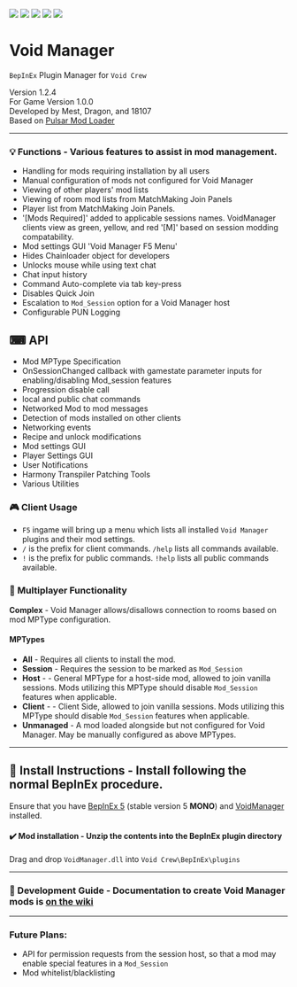 [![](https://img.shields.io/badge/-Void_Crew_Modding_Team-111111?style=just-the-label&logo=github&labelColor=24292f)](https://github.com/Void-Crew-Modding-Team)
[![](https://img.shields.io/github/v/release/Void-Crew-Modding-Team/VoidManager?include_prereleases&style=flat&label=Release%20Version&labelColor=24292f&color=111111)](https://github.com/Void-Crew-Modding-Team/VoidManager/releases/)
![](https://img.shields.io/badge/Game%20Version-1.0.0-111111?style=flat&labelColor=24292f&color=111111)
[![](https://img.shields.io/github/license/Void-Crew-Modding-Team/VoidManager?style=flat&label=License&labelColor=24292f&color=111111)](https://github.com/Void-Crew-Modding-Team/VoidManager/blob/master/LICENSE)
[![](https://img.shields.io/discord/1180651062550593536.svg?&logo=discord&logoColor=ffffff&style=flat&label=Discord&labelColor=24292f&color=111111)](https://discord.gg/g2u5wpbMGu "Void Crew Modding Discord")

# Void Manager

`BepInEx` Plugin Manager for `Void Crew`

Version 1.2.4  
For Game Version 1.0.0  
Developed by Mest, Dragon, and 18107  
Based on [Pulsar Mod Loader](https://github.com/PULSAR-Modders/pulsar-mod-loader)


---------------------

### 💡 Functions - **Various features to assist in mod management.**
- Handling for mods requiring installation by all users
- Manual configuration of mods not configured for Void Manager
- Viewing of other players' mod lists
- Viewing of room mod lists from MatchMaking Join Panels
- Player list from MatchMaking Join Panels.
- '[Mods Required]' added to applicable sessions names. VoidManager clients view as green, yellow, and red '[M]' based on session modding compatability.
- Mod settings GUI 'Void Manager F5 Menu'
- Hides Chainloader object for developers
- Unlocks mouse while using text chat
- Chat input history
- Command Auto-complete via tab key-press
- Disables Quick Join
- Escalation to `Mod_Session` option for a Void Manager host
- Configurable PUN Logging

## ⌨ API
- Mod MPType Specification
- OnSessionChanged callback with gamestate parameter inputs for enabling/disabling Mod_session features
- Progression disable call
- local and public chat commands
- Networked Mod to mod messages
- Detection of mods installed on other clients
- Networking events
- Recipe and unlock modifications
- Mod settings GUI
- Player Settings GUI
- User Notifications
- Harmony Transpiler Patching Tools
- Various Utilities

### 🎮 Client Usage

- `F5` ingame will bring up a menu which lists all installed `Void Manager` plugins and their mod settings.
- `/` is the prefix for client commands. `/help` lists all commands available.
- `!` is the prefix for public commands. `!help` lists all public commands available.

### 👥 Multiplayer Functionality 

**Complex** - Void Manager allows/disallows connection to rooms based on mod MPType configuration.

#### MPTypes

- **All** - Requires all clients to install the mod.
- **Session** - Requires the session to be marked as `Mod_Session`
- **Host** - - General MPType for a host-side mod, allowed to join vanilla sessions. Mods utilizing this MPType should disable `Mod_Session` features when applicable.
- **Client** - - Client Side, allowed to join vanilla sessions. Mods utilizing this MPType should disable `Mod_Session` features when applicable.
- **Unmanaged** - A mod loaded alongside but not configured for Void Manager. May be manually configured as above MPTypes.

---------------------

## 🔧 Install Instructions - **Install following the normal BepInEx procedure.**

Ensure that you have [BepInEx 5](https://thunderstore.io/c/void-crew/p/BepInEx/BepInExPack/) (stable version 5 **MONO**) and [VoidManager](https://thunderstore.io/c/void-crew/p/VoidCrewModdingTeam/VoidManager/) installed.

#### ✔️ Mod installation - **Unzip the contents into the BepInEx plugin directory**

Drag and drop `VoidManager.dll` into `Void Crew\BepInEx\plugins`

---------------------

### 🤔 Development Guide - **Documentation to create Void Manager mods is** [on the wiki](https://github.com/Void-Crew-Modding-Team/VoidManager/wiki)

---------------------

### Future Plans:

- API for permission requests from the session host, so that a mod may enable special features in a `Mod_Session`
- Mod whitelist/blacklisting
